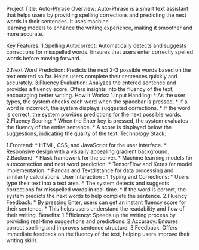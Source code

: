 Project Title: Auto-Phrase
Overview:
       Auto-Phrase is a smart text assistant that helps users by providing spelling corrections and predicting the next words in their sentences. It uses machine   
       learning models to enhance the writing experience, making it smoother and more accurate.

Key Features:
1.Spelling Autocorrect:
            Automatically detects and suggests corrections for misspelled words.
            Ensures that users enter correctly spelled words before moving forward.

2.Next Word Prediction:
            Predicts the next 2-3 possible words based on the text entered so far.
            Helps users complete their sentences quickly and accurately.
3.Fluency Evaluation:
            Analyzes the entered sentence and provides a fluency score.
            Offers insights into the fluency of the text, encouraging better writing.
How It Works:
1.Input Handling:
       * As the user types, the system checks each word when the spacebar is pressed.
       * If a word is incorrect, the system displays suggested corrections.
       * If the word is correct, the system provides predictions for the next possible words.
2.Fluency Scoring:
      * When the Enter key is pressed, the system evaluates the fluency of the entire sentence.
      * A score is displayed below the suggestions, indicating the quality of the text.
Technology Stack:

1.Frontend:
          * HTML, CSS, and JavaScript for the user interface.
          * Responsive design with a visually appealing gradient background.
2.Backend:
          * Flask framework for the server.
          * Machine learning models for autocorrection and next word prediction.
          * TensorFlow and Keras for model implementation.
          * Pandas and Textdistance for data processing and similarity calculations.
User Interaction :
1.Typing and Corrections:
          * Users type their text into a text area.
          * The system detects and suggests corrections for misspelled words in real-time.
          * If the word is correct, the system predicts the next words to help complete the sentence.
2.Fluency Feedback:
          * By pressing Enter, users can get an instant fluency score for their sentence.
          * This helps users understand the readability and flow of their writing.
Benefits:
          1.Efficiency: Speeds up the writing process by providing real-time suggestions and predictions.
          2.Accuracy: Ensures correct spelling and improves sentence structure.
          3.Feedback: Offers immediate feedback on the fluency of the text, helping users improve their writing skills.

